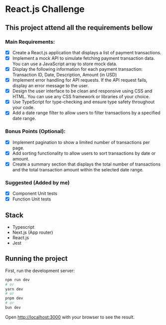 # React.js Challenge

## This project attend all the requirements bellow
### Main Requirements:
- [x] Create a React.js application that displays a list of payment transactions.
- [x] Implement a mock API to simulate fetching payment transaction data. You can use a JavaScript array to store mock data.
- [x] Display the following information for each payment transaction: Transaction ID, Date, Description, Amount (in USD)
- [x] Implement error handling for API requests. If the API request fails, display an error message to the user.
- [x] Design the user interface to be clean and responsive using CSS and HTML. You can use any CSS framework or libraries of your choice.
- [x] Use TypeScript for type-checking and ensure type safety throughout your code.
- [x] Add a date range filter to allow users to filter transactions by a specified date range.

### Bonus Points (Optional):
- [x] Implement pagination to show a limited number of transactions per page.
- [x] Add sorting functionality to allow users to sort transactions by date or amount.
- [x] Create a summary section that displays the total number of transactions and the total transaction amount within the selected date range.

### Suggested (Added by me)
- [x] Component Unit tests
- [x] Function Unit tests

## Stack
- Typescript
- Next.js (App router)
- React.js
- Jest

## Running the project

First, run the development server:

```bash
npm run dev
# or
yarn dev
# or
pnpm dev
# or
bun dev
```

Open [http://localhost:3000](http://localhost:3000) with your browser to see the result.
